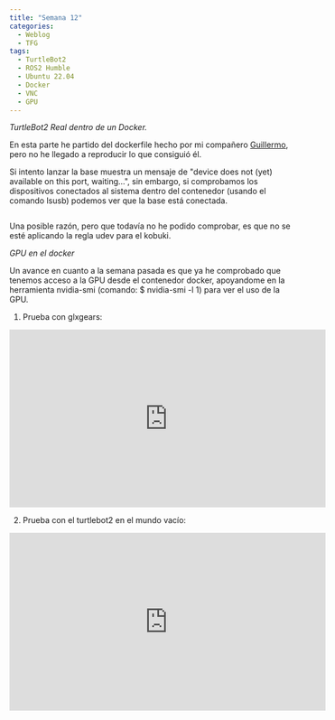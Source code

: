 ```yaml
---
title: "Semana 12"
categories:
  - Weblog
  - TFG
tags:
  - TurtleBot2
  - ROS2 Humble
  - Ubuntu 22.04
  - Docker
  - VNC
  - GPU
---
```


*TurtleBot2 Real dentro de un Docker.*

En esta parte he partido del dockerfile hecho por mi compañero [Guillermo](https://roboticslaburjc.github.io/2022-tfg-guillermo-bernal/weblog/Semana_7/), pero no he llegado a reproducir lo que consiguió él. 

Si intento lanzar la base muestra un mensaje de "device does not (yet) available on this port, waiting...", sin embargo, si comprobamos los dispositivos conectados al sistema dentro del contenedor (usando el comando lsusb) podemos ver que la base está conectada.

![]()

Una posible razón, pero que todavía no he podido comprobar, es que no se esté aplicando la regla udev para el kobuki.


*GPU en el docker*

Un avance en cuanto a la semana pasada es que ya he comprobado que tenemos acceso a la GPU desde el contenedor docker, apoyandome en la herramienta nvidia-smi (comando: $ nvidia-smi -l 1) para ver el uso de la GPU. 

1) Prueba con glxgears:

<p align="center">
<iframe width="560" height="315" src="https://www.youtube.com/embed/AjKhlRBMp5w" title="YouTube video player" frameborder="0" allow="accelerometer; autoplay; clipboard-write; encrypted-media; gyroscope; picture-in-picture" allowfullscreen></iframe>
</p>

2) Prueba con el turtlebot2 en el mundo vacío:

<p align="center">
<iframe width="560" height="315" src="https://www.youtube.com/embed/hiWdpx5UcOY" title="YouTube video player" frameborder="0" allow="accelerometer; autoplay; clipboard-write; encrypted-media; gyroscope; picture-in-picture" allowfullscreen></iframe>
</p>








